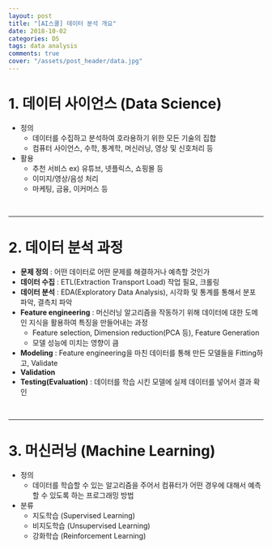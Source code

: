 ```yaml
---
layout: post
title: "[AI스쿨] 데이터 분석 개요"
date: 2018-10-02
categories: DS
tags: data analysis
comments: true
cover: "/assets/post_header/data.jpg"
---
```


# 1. 데이터 사이언스 (Data Science)

* 정의
    * 데이터를 수집하고 분석하여 호라용하기 위한 모든 기술의 집합
    * 컴퓨터 사이언스, 수학, 통계학, 머신러닝, 영상 및 신호처리 등
* 활용
    * 추천 서비스 ex) 유튜브, 넷플릭스, 쇼핑몰 등
    * 이미지/영상/음성 처리
    * 마케팅, 금융, 이커머스 등

<br>

---

# 2. 데이터 분석 과정

* **문제 정의** : 어떤 데이터로 어떤 문제를 해결하거나 예측할 것인가  
* **데이터 수집** : ETL(Extraction Transport Load) 작업 필요, 크롤링  
* **데이터 분석** : EDA(Exploratory Data Analysis), 시각화 및 통계를 통해서 분포 파악, 결측치 파악  
* **Feature engineering** : 머신러닝 알고리즘을 작동하기 위해 데이터에 대한 도메인 지식을 활용하여 특징을 만들어내는 과정  
    - Feature selection, Dimension reduction(PCA 등), Feature Generation  
    - 모델 성능에 미치는 영향이 큼   
* **Modeling** : Feature engineering을 마친 데이터를 통해 만든 모델들을 Fitting하고, Validate  
* **Validation**  
* **Testing(Evaluation)** : 데이터를 학습 시킨 모델에 실제 데이터를 넣어서 결과 확인  

<br>

---

# 3. 머신러닝 (Machine Learning)
* 정의
    * 데이터를 학습할 수 있는 알고리즘을 주어서 컴퓨터가 어떤 경우에 대해서 예측할 수 있도록 하는 프로그래밍 방법
* 분류
    * 지도학습 (Supervised Learning)
    * 비지도학습 (Unsupervised Learning)
    * 강화학습 (Reinforcement Learning)

<br>